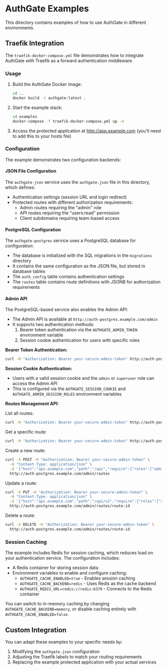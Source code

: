 # AuthGate Examples

This directory contains examples of how to use AuthGate in different environments.

## Traefik Integration

The `traefik-docker-compose.yml` file demonstrates how to integrate AuthGate with Traefik as a forward authentication middleware.

### Usage

1. Build the AuthGate Docker image:
   ```bash
   cd ..
   docker build -t authgate:latest .
   ```

2. Start the example stack:
   ```bash
   cd examples
   docker-compose -f traefik-docker-compose.yml up -d
   ```

3. Access the protected application at http://app.example.com (you'll need to add this to your hosts file)

### Configuration

The example demonstrates two configuration backends:

#### JSON File Configuration

The `authgate-json` service uses the `authgate.json` file in this directory, which defines:

- Authentication settings (session URL and login redirect)
- Protected routes with different authorization requirements:
  - Admin routes requiring the "admin" role
  - API routes requiring the "users:read" permission
  - Client subdomains requiring team-based access

#### PostgreSQL Configuration

The `authgate-postgres` service uses a PostgreSQL database for configuration:

- The database is initialized with the SQL migrations in the `migrations` directory
- It contains the same configuration as the JSON file, but stored in database tables
- The `auth_config` table contains authentication settings
- The `routes` table contains route definitions with JSONB for authorization requirements

#### Admin API

The PostgreSQL-based service also enables the Admin API:

- The Admin API is available at `http://auth-postgres.example.com/admin`
- It supports two authentication methods:
  1. Bearer token authentication via the `AUTHGATE_ADMIN_TOKEN` environment variable
  2. Session cookie authentication for users with specific roles

**Bearer Token Authentication:**
```bash
curl -H "Authorization: Bearer your-secure-admin-token" http://auth-postgres.example.com/admin/health
```

**Session Cookie Authentication:**
- Users with a valid session cookie and the `admin` or `superuser` role can access the Admin API
- This is configured via the `AUTHGATE_SESSION_COOKIE` and `AUTHGATE_ADMIN_SESSION_ROLES` environment variables

**Routes Management API:**

List all routes:
```bash
curl -H "Authorization: Bearer your-secure-admin-token" http://auth-postgres.example.com/admin/routes
```

Get a specific route:
```bash
curl -H "Authorization: Bearer your-secure-admin-token" http://auth-postgres.example.com/admin/routes/route-id
```

Create a new route:
```bash
curl -X POST -H "Authorization: Bearer your-secure-admin-token" \
  -H "Content-Type: application/json" \
  -d '{"host":"api.example.com","path":"/api","require":{"roles":["admin"]}}' \
  http://auth-postgres.example.com/admin/routes
```

Update a route:
```bash
curl -X PUT -H "Authorization: Bearer your-secure-admin-token" \
  -H "Content-Type: application/json" \
  -d '{"host":"api.example.com","path":"/api/v2","require":{"roles":["admin"]}}' \
  http://auth-postgres.example.com/admin/routes/route-id
```

Delete a route:
```bash
curl -X DELETE -H "Authorization: Bearer your-secure-admin-token" \
  http://auth-postgres.example.com/admin/routes/route-id
```

### Session Caching

The example includes Redis for session caching, which reduces load on your authentication service. The configuration includes:

- A Redis container for storing session data
- Environment variables to enable and configure caching:
  - `AUTHGATE_CACHE_ENABLED=true` - Enables session caching
  - `AUTHGATE_CACHE_BACKEND=redis` - Uses Redis as the cache backend
  - `AUTHGATE_REDIS_URL=redis://redis:6379` - Connects to the Redis container

You can switch to in-memory caching by changing `AUTHGATE_CACHE_BACKEND=memory`, or disable caching entirely with `AUTHGATE_CACHE_ENABLED=false`.

## Custom Integration

You can adapt these examples to your specific needs by:

1. Modifying the `authgate.json` configuration
2. Adjusting the Traefik labels to match your routing requirements
3. Replacing the example protected application with your actual services